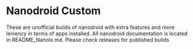 # Nanodroid Custom

These are unofficial builds of nanodroid with extra features and more leniency in terms of apps installed. All nanodroid documentation is located in README_Nanolx.md. Please check releases for published builds
